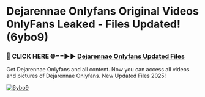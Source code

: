 # Dejarennae Onlyfans Original Videos 0nlyFans Leaked - Files Updated! (6ybo9)

<h3>🔴 CLICK HERE 🌐==►► <a href="https://tinyurl.com/ehrbuxhb" rel="nofollow">Dejarennae Onlyfans Updated Files</a></h3>

Get Dejarennae Onlyfans and all content. Now you can access all videos and pictures of Dejarennae Onlyfans. New Updated Files 2025!

[![6ybo9](https://i.imgur.com/lVYEuWS.gif)](https://tinyurl.com/ehrbuxhb)
